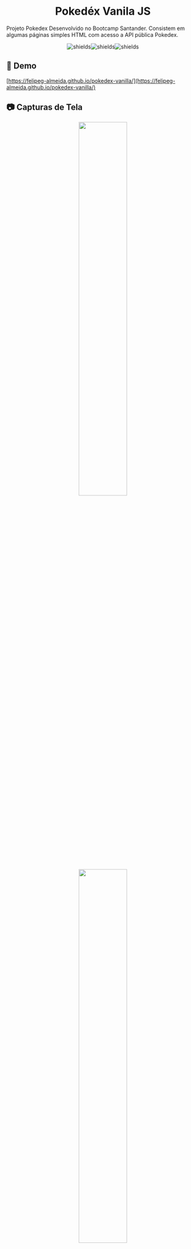 <h1 align="center" id="title">Pokedéx Vanila JS</h1>

<p id="description">Projeto Pokedex Desenvolvido no Bootcamp Santander. Consistem em algumas páginas simples HTML com acesso a API pública Pokedex.</p>

<p align="center"><img src="https://img.shields.io/badge/html5-%23E34F26.svg?style=for-the-badge&amp;logo=html5&amp;logoColor=white" alt="shields"><img src="https://img.shields.io/badge/css3-%231572B6.svg?style=for-the-badge&amp;logo=css3&amp;logoColor=white" alt="shields"><img src="https://img.shields.io/badge/javascript-%23323330.svg?style=for-the-badge&amp;logo=javascript&amp;logoColor=%23F7DF1E" alt="shields"></p>

<h2>🚀 Demo</h2>

[https://felipeg-almeida.github.io/pokedex-vanilla/](https://felipeg-almeida.github.io/pokedex-vanilla/)



<h2>📷 Capturas de Tela</h2>

<p align="center">
  <kbd>
    <img width="50%" src="https://github.com/FelipeG-Almeida/pokedex-vanilla/assets/73674044/42b25761-938e-4a67-bc00-75acc28ff1d7" />
  </kbd>
  <kbd>
    <img width="50%" src="https://github.com/FelipeG-Almeida/pokedex-vanilla/assets/73674044/661594de-91aa-4813-a2da-b0e3bbdefa68" />
  </kbd>
</p>

![Desktop 1](https://github.com/FelipeG-Almeida/pokedex-vanilla/assets/73674044/0ffde966-7a01-4bad-aa5b-651518fea928)
![Desktop 0](https://github.com/FelipeG-Almeida/pokedex-vanilla/assets/73674044/c27af6f4-147a-4cf9-b4b6-7ba5a96532a5)



<h2>🧐 Funcionalidades</h2>

Algumas das funções do Projeto:

*   Visualizar Lista de Pokemons
*   Visualizar Detalhes de um Pokemon Específico

  
  
<h2>💻 Construído com</h2>

Tecnologias utilizadas no projeto:

*   JavaScript
*   HTML
*   CSS
*   PokeApi
